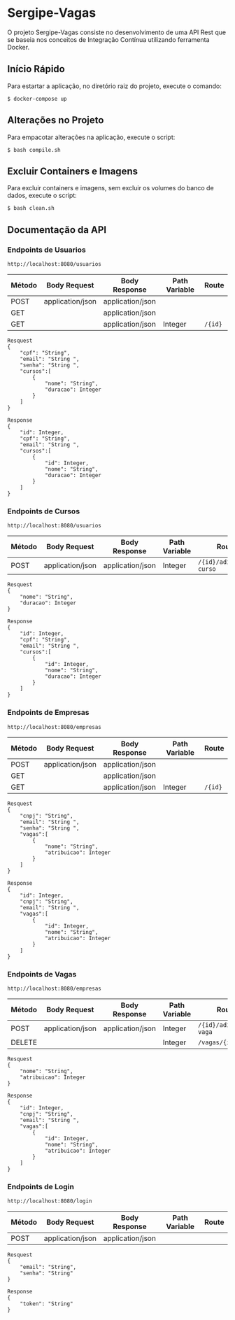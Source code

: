 # Sergipe-Vagas

O projeto Sergipe-Vagas consiste no desenvolvimento de uma API Rest que se baseia nos conceitos de Integração Contínua utilizando ferramenta Docker.


## Início Rápido

Para estartar a aplicação, no diretório raiz do projeto, execute o comando:

```$ docker-compose up ```


## Alterações no Projeto

Para empacotar alterações na aplicação, execute o script:

``` $ bash compile.sh ```


## Excluir Containers e Imagens

Para excluir containers e imagens, sem excluir os volumes do banco de dados, execute o script:

``` $ bash clean.sh ```



## Documentação da API

### Endpoints de Usuarios
```
http://localhost:8080/usuarios
```

| Método | Body Request     | Body Response | Path Variable | Route            |
|--------|------------------|---------------|---------------|------------------|
| POST | application/json | application/json |               |                  |
| GET |                 |  application/json |               |                  |
| GET |                 |  application/json | Integer       | ```/{id}```      |


```
Resquest
{
    "cpf": "String",
    "email": "String ",
    "senha": "String ",
    "cursos":[
        {
            "nome": "String",
            "duracao": Integer
        }
    ]
}
```
```
Response
{
    "id": Integer,
    "cpf": "String",
    "email": "String ",
    "cursos":[
        {
            "id": Integer,
            "nome": "String",
            "duracao": Integer
        }
    ]
}
```
### Endpoints de Cursos
```
http://localhost:8080/usuarios
```

| Método | Body Request     | Body Response | Path Variable     | Route                       |
|--------|------------------|---------------|-------------------|-----------------------------|
| POST | application/json |  application/json | Integer         | ```/{id}/adicionar-curso``` |

```
Resquest
{
    "nome": "String",
    "duracao": Integer
}
```
```
Response
{
    "id": Integer,
    "cpf": "String",
    "email": "String ",
    "cursos":[
        {
            "id": Integer,
            "nome": "String",
            "duracao": Integer
        }
    ]
}
```

### Endpoints de Empresas

```
http://localhost:8080/empresas
```


| Método | Body Request     | Body Response | Path Variable | Route            |
|--------|------------------|---------------|---------------|------------------|
| POST | application/json | application/json |               |                  |
| GET |                 |  application/json |               |                  |
| GET |                 |  application/json | Integer       | ```/{id}```      |


```
Resquest
{
    "cnpj": "String",
    "email": "String ",
    "senha": "String ",
    "vagas":[
        {
            "nome": "String",
            "atribuicao": Integer
        }
    ]
}
```
```
Response
{
    "id": Integer,
    "cnpj": "String",
    "email": "String ",
    "vagas":[
        {
            "id": Integer,
            "nome": "String",
            "atribuicao": Integer
        }
    ]
}
```
### Endpoints de Vagas
```
http://localhost:8080/empresas
```

| Método | Body Request     | Body Response    | Path Variable     | Route                      |
|--------|------------------|------------------|-------------------|----------------------------|
| POST   | application/json | application/json | Integer         | ```/{id}/adicionar-vaga``` |
| DELETE |                  |                  | Integer         | ```/vagas/{idVaga}```      |

```
Resquest
{
    "nome": "String",
    "atribuicao": Integer
}
```
```
Response
{
    "id": Integer,
    "cnpj": "String",
    "email": "String ",
    "vagas":[
        {
            "id": Integer,
            "nome": "String",
            "atribuicao": Integer
        }
    ]
}
```

### Endpoints de Login
```
http://localhost:8080/login
```
| Método | Body Request     | Body Response    | Path Variable | Route |
|--------|------------------|------------------|---------------|-------|
| POST   | application/json | application/json |               |       |

```
Resquest
{
    "email": "String",
    "senha": "String"
}
```
```
Response
{
    "token": "String"
}
```